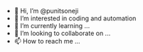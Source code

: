 - 👋 Hi, I’m @punitsoneji
- 👀 I’m interested in coding and automation
- 🌱 I’m currently learning ...
- 💞️ I’m looking to collaborate on ...
- 📫 How to reach me ...

<!---
punitsoneji/punitsoneji is a ✨ special ✨ repository because its `README.md` (this file) appears on your GitHub profile.
You can click the Preview link to take a look at your changes.
--->
